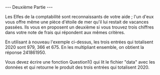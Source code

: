 --- Deuxième Partie ---

Les Elfes de la comptabilité sont reconnaissants de votre aide ; l'un d'eux vous offre même une pièce d'étoile de mer qu'il lui restait de vacances passées. Ils vous en proposent un deuxième si vous trouvez trois chiffres dans votre note de frais qui répondent aux mêmes critères.

En utilisant à nouveau l'exemple ci-dessus, les trois entrées qui totalisent 2020 sont 979, 366 et 675. En les multipliant ensemble, on obtient la réponse 241861950.

Vous devez écrire une fonction Question1() qui lit le fichier "data" avec les données
et qui retourne le produit des trois entrées qui totalisent 2020.